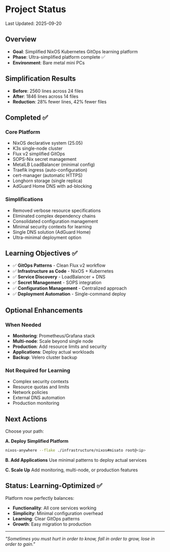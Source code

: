 # Project Status

Last Updated: 2025-09-20

## Overview
- **Goal**: Simplified NixOS Kubernetes GitOps learning platform
- **Phase**: Ultra-simplified platform complete ✅  
- **Environment**: Bare metal mini PCs

## Simplification Results
- **Before**: 2560 lines across 24 files
- **After**: 1846 lines across 14 files  
- **Reduction**: 28% fewer lines, 42% fewer files

## Completed ✅

### Core Platform
- NixOS declarative system (25.05)
- K3s single-node cluster
- Flux v2 simplified GitOps
- SOPS-Nix secret management
- MetalLB LoadBalancer (minimal config)
- Traefik ingress (auto-configuration)
- cert-manager (automatic HTTPS)
- Longhorn storage (single replica)
- AdGuard Home DNS with ad-blocking

### Simplifications
- Removed verbose resource specifications
- Eliminated complex dependency chains
- Consolidated configuration management
- Minimal security contexts for learning
- Single DNS solution (AdGuard Home)
- Ultra-minimal deployment option

## Learning Objectives ✅
- ✅ **GitOps Patterns** - Clean Flux v2 workflow
- ✅ **Infrastructure as Code** - NixOS + Kubernetes
- ✅ **Service Discovery** - LoadBalancer + DNS
- ✅ **Secret Management** - SOPS integration
- ✅ **Configuration Management** - Centralized approach
- ✅ **Deployment Automation** - Single-command deploy

## Optional Enhancements

### When Needed
- **Monitoring**: Prometheus/Grafana stack
- **Multi-node**: Scale beyond single node
- **Production**: Add resource limits and security
- **Applications**: Deploy actual workloads
- **Backup**: Velero cluster backup

### Not Required for Learning
- Complex security contexts
- Resource quotas and limits  
- Network policies
- External DNS automation
- Production monitoring

## Next Actions

Choose your path:

**A. Deploy Simplified Platform**
```bash
nixos-anywhere --flake ./infrastructure/nixos#misato root@<ip>
```

**B. Add Applications**
Use minimal patterns to deploy actual services

**C. Scale Up**
Add monitoring, multi-node, or production features

## Status: Learning-Optimized ✅

Platform now perfectly balances:
- **Functionality**: All core services working
- **Simplicity**: Minimal configuration overhead  
- **Learning**: Clear GitOps patterns
- **Growth**: Easy migration to production

---

*"Sometimes you must hurt in order to know, fall in order to grow, lose in order to gain."*